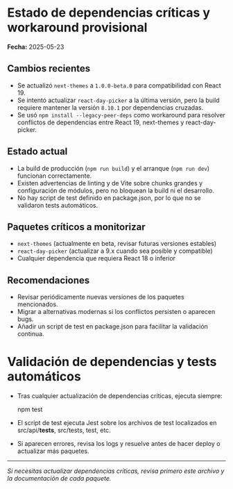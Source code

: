 # Estado de dependencias críticas y workaround provisional

**Fecha:** 2025-05-23

## Cambios recientes
- Se actualizó `next-themes` a `1.0.0-beta.0` para compatibilidad con React 19.
- Se intentó actualizar `react-day-picker` a la última versión, pero la build requiere mantener la versión `8.10.1` por dependencias cruzadas.
- Se usó `npm install --legacy-peer-deps` como workaround para resolver conflictos de dependencias entre React 19, next-themes y react-day-picker.

## Estado actual
- La build de producción (`npm run build`) y el arranque (`npm run dev`) funcionan correctamente.
- Existen advertencias de linting y de Vite sobre chunks grandes y configuración de módulos, pero no bloquean la build ni el desarrollo.
- No hay script de test definido en package.json, por lo que no se validaron tests automáticos.

## Paquetes críticos a monitorizar
- `next-themes` (actualmente en beta, revisar futuras versiones estables)
- `react-day-picker` (actualizar a 9.x cuando sea posible y compatible)
- Cualquier dependencia que requiera React 18 o inferior

## Recomendaciones
- Revisar periódicamente nuevas versiones de los paquetes mencionados.
- Migrar a alternativas modernas si los conflictos persisten o aparecen bugs.
- Añadir un script de test en package.json para facilitar la validación continua.

# Validación de dependencias y tests automáticos

- Tras cualquier actualización de dependencias críticas, ejecuta siempre:

  npm test

- El script de test ejecuta Jest sobre los archivos de test localizados en src/api/__tests__, src/tests, test, etc.
- Si aparecen errores, revisa los logs y resuelve antes de hacer deploy o actualizar más paquetes.

---
_Si necesitas actualizar dependencias críticas, revisa primero este archivo y la documentación de cada paquete._
